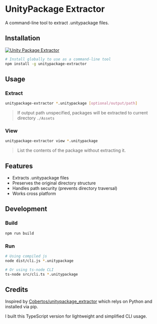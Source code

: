 # UnityPackage Extractor

A command-line tool to extract .unitypackage files.

## Installation

[![Unity Package Extractor](https://img.shields.io/npm/v/unitypackage-extractor)](https://www.npmjs.com/package/unitypackage-extractor)

```bash
# Install globally to use as a command-line tool
npm install -g unitypackage-extractor
```

## Usage

### Extract

```bash
unitypackage-extractor *.unitypackage [optional/output/path]
```
> If output path unspecified, packages will be extracted to current directory `./Assets`

### View

```bash
unitypackage-extractor view *.unitypackage
```
> List the contents of the package without extracting it.

## Features

- Extracts .unitypackage files
- Preserves the original directory structure
- Handles path security (prevents directory traversal)
- Works cross platform

## Development

### Build
```bash
npm run build
```

### Run
```bash
# Using compiled js
node dist/cli.js *.unitypackage
```

```bash
# Or using ts-node CLI
ts-node src/cli.ts *.unitypackage
```

## Credits

Inspired by [Cobertos/unitypackage_extractor](https://github.com/Cobertos/unitypackage_extractor) which relys on Python and installed via pip.

I built this TypeScript version for lightweight and simplified CLI usage.
